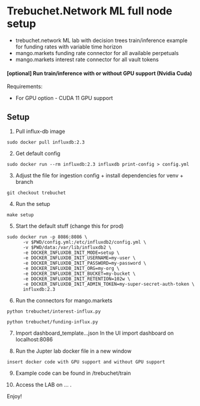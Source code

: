 # Trebuchet.Network ML full node setup 
* trebuchet.network ML lab with decision trees train/inference example for funding rates with variable time horizon
* mango.markets funding rate connector for all available perpetuals 
* mango.markets interest rate connector for all vault tokens 

#### [optional] Run train/inference with or without GPU support (Nvidia Cuda)
Requirements:
* For GPU option - CUDA 11 GPU support 


## Setup

1) Pull influx-db image

```sudo docker pull influxdb:2.3 ```

2) Get default config 

`sudo docker run --rm influxdb:2.3 influxdb print-config > config.yml`



3) Adjust the file for ingestion config + install dependencies for venv + branch

```git checkout trebuchet```

4) Run the setup 

```make setup```

5) Start the default stuff (change this for prod) 
```
sudo docker run -p 8086:8086 \
      -v $PWD/config.yml:/etc/influxdb2/config.yml \
      -v $PWD/data:/var/lib/influxdb2 \
      -e DOCKER_INFLUXDB_INIT_MODE=setup \
      -e DOCKER_INFLUXDB_INIT_USERNAME=my-user \
      -e DOCKER_INFLUXDB_INIT_PASSWORD=my-password \
      -e DOCKER_INFLUXDB_INIT_ORG=my-org \
      -e DOCKER_INFLUXDB_INIT_BUCKET=my-bucket \
      -e DOCKER_INFLUXDB_INIT_RETENTION=102w \
      -e DOCKER_INFLUXDB_INIT_ADMIN_TOKEN=my-super-secret-auth-token \
      influxdb:2.3
```


6) Run the connectors for mango.markets

```python trebuchet/interest-influx.py```

```python trebuchet/funding-influx.py```


7) Import dashboard_template...json 
In the UI import dashboard on localhost:8086


8) Run the Jupter lab docker file in a new window
```
insert docker code with GPU support and without GPU support 
```

9) Example code can be found in 
/trebuchet/train

10) Access the LAB on ... .

Enjoy!